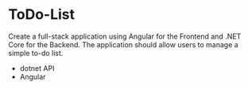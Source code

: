 # ToDo-List
Create a full-stack application using Angular for the Frontend and .NET Core for the Backend. The application should allow users to manage a simple to-do list.
- dotnet API
- Angular
